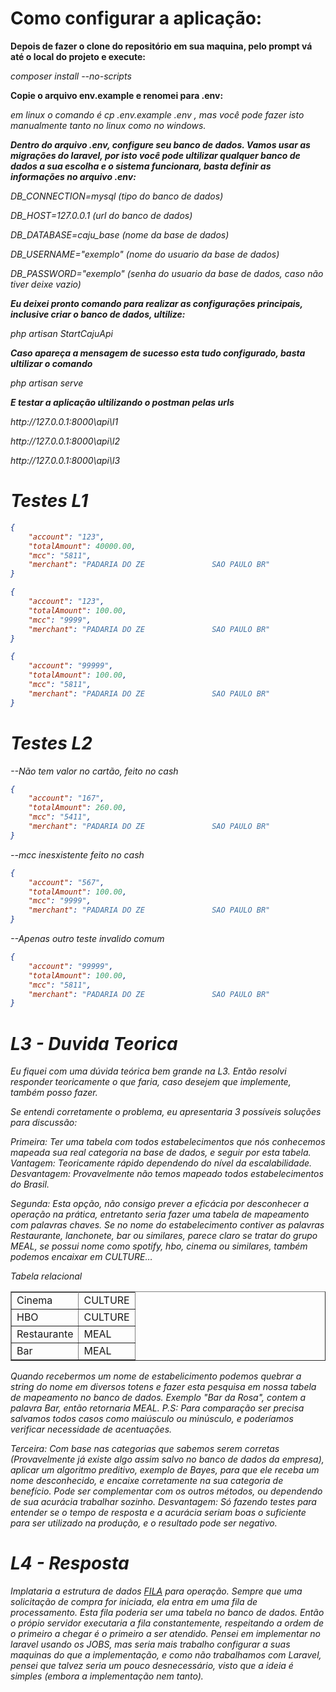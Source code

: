 
<p align="center">
    <b><h1>Como configurar a aplicação:</h1></b>
    <b><p>Depois de fazer o clone do repositório em sua maquina, pelo prompt vá até o local do projeto e execute:</p></b>
    <p><i>composer install --no-scripts</i></p>
    <b><p>Copie o arquivo env.example e renomei para .env:</p></b>
    <p><i>em linux o comando é cp .env.example .env , mas você pode fazer isto manualmente tanto no linux como no windows.<i></p>
    <b><p>Dentro do arquivo .env, configure seu banco de dados. Vamos usar as migrações do laravel, por isto você pode ultilizar qualquer banco de dados a sua escolha e o sistema funcionara, basta definir as informações no arquivo .env:</p></b>
    <p><i>DB_CONNECTION=mysql  (tipo do banco de dados)</p>
    <p>DB_HOST=127.0.0.1        (url do banco de dados)</p>
    <p>DB_DATABASE=caju_base     (nome da base de dados)</p>
    <p> DB_USERNAME="exemplo"   (nome do usuario da base de dados)</p>
    <p>DB_PASSWORD="exemplo"    (senha do usuario da base de dados, caso não tiver deixe vazio)</i></p>
    <b><p>Eu deixei pronto comando para realizar as configurações principais, inclusive criar o banco de dados, ultilize:</p></b>
    <p><i>php artisan StartCajuApi</i></p>
    <b><p>Caso apareça a mensagem de sucesso esta tudo configurado, basta ultilizar o comando</p></b>
    <p><i>php artisan serve</i></p>
    <b><p>E testar a aplicação ultilizando o postman pelas urls</p></b>
    <p><i>http://127.0.0.1:8000\api\l1</i></p>
    <p><i>http://127.0.0.1:8000\api\l2</i></p>
    <p><i>http://127.0.0.1:8000\api\l3</i></p>
 </p>

<p><h1>Testes L1</h1></p>

```json
{
	"account": "123",
	"totalAmount": 40000.00,
	"mcc": "5811",
	"merchant": "PADARIA DO ZE               SAO PAULO BR"
}
```

```json
{
	"account": "123",
	"totalAmount": 100.00,
	"mcc": "9999",
	"merchant": "PADARIA DO ZE               SAO PAULO BR"
}
```
```json
{
	"account": "99999",
	"totalAmount": 100.00,
	"mcc": "5811",
	"merchant": "PADARIA DO ZE               SAO PAULO BR"
}
```
<p><h1>Testes L2</h1></p>
--Não tem valor no cartão, feito no cash

```json
{
	"account": "167",
	"totalAmount": 260.00,
	"mcc": "5411",
	"merchant": "PADARIA DO ZE               SAO PAULO BR"
}
```

--mcc inesxistente feito no cash

```json
{
	"account": "567",
	"totalAmount": 100.00,
	"mcc": "9999",
	"merchant": "PADARIA DO ZE               SAO PAULO BR"
}
```
--Apenas outro teste invalido comum

```json
{
	"account": "99999",
	"totalAmount": 100.00,
	"mcc": "5811",
	"merchant": "PADARIA DO ZE               SAO PAULO BR"
}
```
<p><h1>L3 - Duvida Teorica</h1></p>
Eu fiquei com uma dúvida teórica bem grande na L3. Então resolvi responder teoricamente o que faria, caso desejem que implemente, também posso fazer. 

Se entendi corretamente o problema, eu apresentaria 3 possíveis soluções para discussão:

Primeira: Ter uma tabela com todos estabelecimentos que nós conhecemos mapeada sua real categoria na base de dados, e seguir por esta tabela.
Vantagem: Teoricamente rápido dependendo do nível da escalabilidade. 
Desvantagem: Provavelmente não temos mapeado todos estabelecimentos do Brasil.

Segunda: Esta opção, não consigo prever a eficácia por desconhecer a operação na prática, entretanto seria fazer uma tabela de mapeamento com palavras chaves. Se no nome do estabelecimento contiver as palavras Restaurante, lanchonete, bar ou similares, parece claro se tratar do grupo MEAL, se possui nome como spotify, hbo, cinema ou similares, também podemos encaixar em CULTURE… 
<table border="1">
    <tr>
        Tabela relacional
    </tr>
    <tr>
        <td>Cinema</td>
        <td>CULTURE</td>
    </tr>
    <tr>
        <td>HBO</td>
        <td>CULTURE</td>
    </tr>
    <tr>
        <td>Restaurante</td>
        <td>MEAL</td>
    </tr>
    <tr>
        <td>Bar</td>
        <td>MEAL</td>
    </tr>
</table>
Quando recebermos um nome de estabelicimento podemos quebrar a string do nome em diversos totens e fazer esta pesquisa em nossa tabela de mapeamento no banco de dados.
Exemplo "Bar da Rosa", contem a palavra Bar, então retornaria MEAL.
P.S: Para comparação ser precisa salvamos todos casos como maiúsculo ou minúsculo, e poderíamos verificar necessidade de acentuações.

Terceira: Com base nas categorias que sabemos serem corretas (Provavelmente já existe algo assim salvo no banco de dados da empresa), aplicar um algoritmo preditivo, exemplo de Bayes, para que ele receba um nome desconhecido, e encaixe corretamente na sua categoria de benefício.
Pode ser complementar com os outros métodos, ou dependendo de sua acurácia trabalhar sozinho.
Desvantagem: Só fazendo testes para entender se o tempo de resposta e a acurácia seriam boas o suficiente para ser utilizado na produção, e o resultado pode ser negativo. 

<p><h1>L4 - Resposta</h1></p>
Implataria a estrutura de dados <a href="https://www.cos.ufrj.br/~rfarias/cos121/filas.html" target="blank">FILA</a> para operação. 
Sempre que uma solicitação de compra for iniciada, ela entra em uma fila de processamento. Esta fila poderia ser uma tabela no banco de dados. 
Então o própio servidor executaria a fila constantemente, respeitando a ordem de o primeiro a chegar é o primeiro a ser atendido. 
Pensei em implementar no laravel usando os JOBS, mas seria mais trabalho configurar a suas maquinas do que a implementação, e como não trabalhamos com Laravel, pensei que talvez seria um pouco desnecessário, visto que a ideia é simples (embora a implementação nem tanto).
